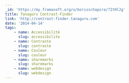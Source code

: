 ```yaml
---
_id: 'https://my.framasoft.org/u/borisschapira/?ItHlJg'
title: Tanaguru Contrast-Finder
link: 'http://contrast-finder.tanaguru.com'
date: '2014-04-14'
tags:
    - name: Accessibilité
      slug: accessibilite
    - name: Contraste
      slug: contraste
    - name: Couleur
      slug: couleur
    - name: sharemarks
      slug: sharemarks
    - name: webdesign
      slug: webdesign
---
```


<div class="markdown"><p></p></div>
